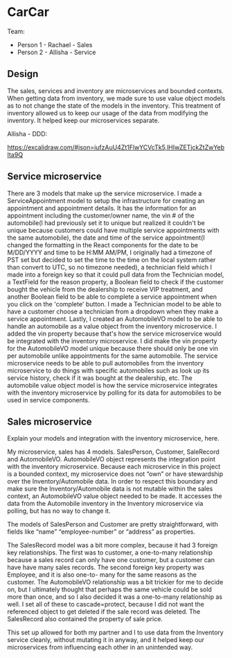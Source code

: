 # CarCar

Team:

* Person 1 - Rachael - Sales
* Person 2 - Allisha - Service

## Design


The sales, services and inventory are microservices and bounded contexts. When getting data from inventory, we made sure to use value object models as to not change the state of the models in the inventory. This treatment of inventory allowed us to keep our usage of the data from modifying the inventory. It helped keep our microservices separate. 


Allisha - DDD:

https://excalidraw.com/#json=iufzAuU4Zt1FlwYCVcTk5,lHIwZETjckZtZwYebIta9Q

## Service microservice

There are 3 models that make up the service microservice. I made a ServiceAppointment model to setup the infrastructure for creating an appointment and appointment details. It has the information for an appointment including the customer/owner name, the vin # of the automobile(I had previously set it to unique but realized it couldn't be unique because customers could have multiple service appointments with the same automobile), the date and time of the service appointment(I changed the formatting in the React components for the date to be M/DD/YYYY and time to be H:MM AM/PM, I originally had a timezone of PST set but decided to set the time to the time on the local system rather than convert to UTC, so no timezone needed), a technician field which I made into a foreign key so that it could pull data from the Technician model, a TextField for the reason property, a Boolean field to check if the customer bought the vehicle from the dealership to receive VIP treatment, and another Boolean field to be able to complete a service appointment when you click on the 'complete' button. I made a Technician model to be able to have a customer choose a technician from a dropdown when they make a service appointment. Lastly, I created an AutomobileVO model to be able to handle an automobile as a value object from the inventory microservice. I added the vin property because that's how the service microservice would be integrated with the inventory microservice. I did make the vin property for the AutomobileVO model unique because there should only be one vin per automobile unlike appointments for the same automobile. The service microservice needs to be able to pull automobiles from the inventory microservice to do things with specific automobiles such as look up its service history, check if it was bought at the dealership, etc. The automobile value object model is how the service microservice integrates with the inventory microservice by polling for its data for automobiles to be used in service components.

## Sales microservice

Explain your models and integration with the inventory
microservice, here.

My microservice, sales has 4 models. SalesPerson, Customer, SaleRecord and AutomobileVO. AutomobileVO object represents the integration point with the inventory microservice. Because each microservice in this project is a bounded context, my microservice does not “own” or have stewardship over the Inventory/Automobile data. In order to respect this boundary and make sure the Inventory/Automobile data is not mutable within the sales context, an AutomobileVO value object needed to be made. It accesses the data from the Automobile inventory in the Inventory microservice via polling, but has no way to change it. 

The models of SalesPerson and Customer are pretty straightforward, with fields like “name” “employee-number” or “address” as properties. 

The SalesRecord model was a bit more complex, because it had 3 foreign key relationships. The first was to customer, a one-to-many relationship because a sales record can only have one customer, but a customer can have have many sales records. The second foreign key property was Employee, and it is also one-to- many for the same reasons as the customer. The AutomobileVO relationship was a bit trickier for me to decide on, but I ultimately thought that perhaps the same vehicle could be sold more than once, and so I also decided it was a one-to-many relationship as well. I set all of these to cascade=protect, because I did not want the referenced object to get deleted if the sale record was deleted. The SalesRecord also contained the property of sale price. 

This set up allowed for both my partner and I to use data from the Inventory service cleanly, without mutating it in anyway, and it helped keep our microservices from influencing each other in an unintended way. 